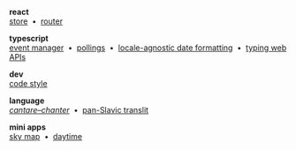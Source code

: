 **react**<br>
[store](https://github.com/axtk/idstm)&nbsp; •&nbsp;
[router](https://github.com/axtk/postrouter)

**typescript**<br>
[event manager](https://github.com/axtk/evtm)&nbsp; •&nbsp;
[pollings](https://github.com/axtk/skdl)&nbsp; •&nbsp;
[locale-agnostic date formatting](https://github.com/axtk/dtfm)&nbsp; •&nbsp;
[typing web APIs](https://github.com/axtk/reqsrv)

**dev**<br>
[code style](https://github.com/axtk/codeshape)

**language**<br>
[*cantare*&ndash;*chanter*](https://github.com/axtk/w/blob/main/palatalization.md)&nbsp; •&nbsp;
[pan-Slavic translit](https://github.com/axtk/w/blob/main/translit.md)

**mini apps**<br>
[sky map](https://axtk.ru/apps/stars)&nbsp; •&nbsp;
[daytime](https://axtk.ru/apps/daytime)
